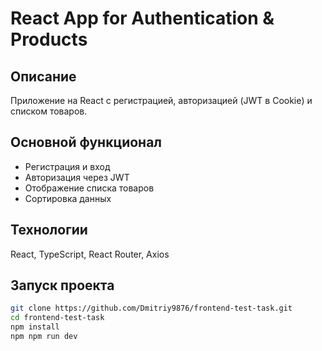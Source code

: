 # React App for Authentication & Products  

## Описание  
Приложение на React с регистрацией, авторизацией (JWT в Cookie) и списком товаров.  

## Основной функционал  
- Регистрация и вход  
- Авторизация через JWT  
- Отображение списка товаров  
- Сортировка данных  

## Технологии  
React, TypeScript, React Router, Axios  

## Запуск проекта  
```sh
git clone https://github.com/Dmitriy9876/frontend-test-task.git  
cd frontend-test-task  
npm install  
npm npm run dev
```